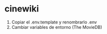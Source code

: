 # cinewiki

1. Copiar el .env.template y renombrarlo .env
2. Cambiar variables de entorno (The MovieDB)